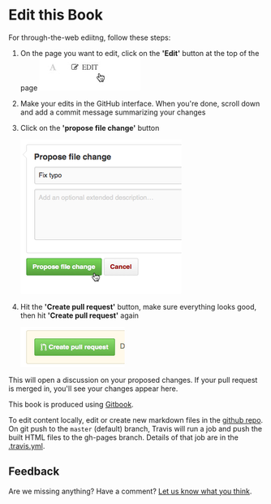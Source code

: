 # Edit this Book

For through-the-web ediitng, follow these steps:

1. On the page you want to edit, click on the **'Edit'** button at the top of the page
    ![edit](/img/edit.jpg)
2. Make your edits in the GitHub interface. When you're done, scroll down and add a commit message summarizing your changes
3. Click on the **'propose file change'** button

    ![propose](/img/propose.png)
4. Hit the **'Create pull request'** button, make sure everything looks good, then hit **'Create pull request'** again

    ![create](/img/create.png)

This will open a discussion on your proposed changes. If your pull request is merged in, you'll see your changes appear here.

This book is produced using [Gitbook](https://github.com/GitbookIO/gitbook).

To edit content locally, edit or create new markdown files in the [github repo](https://github.com/MozillaScience/leadership-training/).  On git push to the `master` (default) branch, Travis will run a job and push the built HTML files to the gh-pages branch.  Details of that job are in the [.travis.yml](https://github.com/MozillaScience/leadership-training/blob/master/.travis.yml).

## Feedback

Are we missing anything? Have a comment? [Let us know what you think](https://github.com/mozillascience/leadership-training/issues/new).